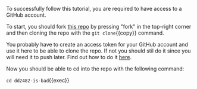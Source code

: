 To successfully follow this tutorial, you are required to have access to a GitHub account.

To start, you should fork [this repo](https://github.com/halvtomat/dd2482-is-bad) by pressing "fork" in the top-right corner
and then cloning the repo with the `git clone`{{copy}} command.

You probably have to create an access token for your GitHub account and use it here to be able to clone the repo. If not you should stil do it since you will need it to push later. Find out how to do it [here](https://docs.github.com/en/authentication/keeping-your-account-and-data-secure/creating-a-personal-access-token).

Now you should be able to cd into the repo with the following command:

`cd dd2482-is-bad`{{exec}}
